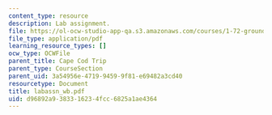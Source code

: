 ```yaml
---
content_type: resource
description: Lab assignment.
file: https://ol-ocw-studio-app-qa.s3.amazonaws.com/courses/1-72-groundwater-hydrology-fall-2005/d96892a9383316234fcc6825a1ae4364_labassn_wb.pdf
file_type: application/pdf
learning_resource_types: []
ocw_type: OCWFile
parent_title: Cape Cod Trip
parent_type: CourseSection
parent_uid: 3a54956e-4719-9459-9f81-e69482a3cd40
resourcetype: Document
title: labassn_wb.pdf
uid: d96892a9-3833-1623-4fcc-6825a1ae4364
---
```

